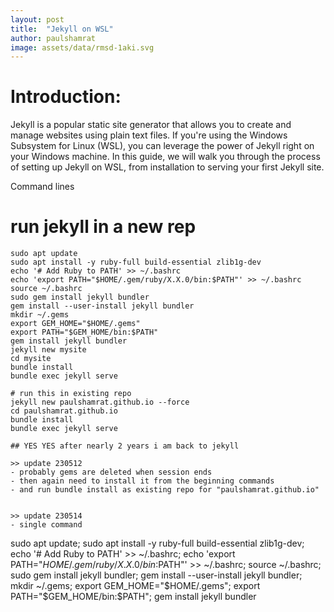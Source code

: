 ```yaml
---
layout: post
title:  "Jekyll on WSL"
author: paulshamrat
image: assets/data/rmsd-1aki.svg
---
```

# Introduction:
Jekyll is a popular static site generator that allows you to create and manage websites using plain text files. If you're using the Windows Subsystem for Linux (WSL), you can leverage the power of Jekyll right on your Windows machine. In this guide, we will walk you through the process of setting up Jekyll on WSL, from installation to serving your first Jekyll site.

Command lines

# run jekyll in a new rep
```
sudo apt update
sudo apt install -y ruby-full build-essential zlib1g-dev
echo '# Add Ruby to PATH' >> ~/.bashrc
echo 'export PATH="$HOME/.gem/ruby/X.X.0/bin:$PATH"' >> ~/.bashrc
source ~/.bashrc
sudo gem install jekyll bundler
gem install --user-install jekyll bundler
mkdir ~/.gems
export GEM_HOME="$HOME/.gems"
export PATH="$GEM_HOME/bin:$PATH"
gem install jekyll bundler
jekyll new mysite
cd mysite
bundle install
bundle exec jekyll serve

# run this in existing repo
jekyll new paulshamrat.github.io --force
cd paulshamrat.github.io
bundle install
bundle exec jekyll serve

## YES YES after nearly 2 years i am back to jekyll

>> update 230512
- probably gems are deleted when session ends
- then again need to install it from the beginning commands
- and run bundle install as existing repo for "paulshamrat.github.io"


>> update 230514
- single command
```
sudo apt update; sudo apt install -y ruby-full build-essential zlib1g-dev; echo '# Add Ruby to PATH' >> ~/.bashrc; echo 'export PATH="$HOME/.gem/ruby/X.X.0/bin:$PATH"' >> ~/.bashrc; source ~/.bashrc; sudo gem install jekyll bundler; gem install --user-install jekyll bundler; mkdir ~/.gems; export GEM_HOME="$HOME/.gems"; export PATH="$GEM_HOME/bin:$PATH"; gem install jekyll bundler
```

```
